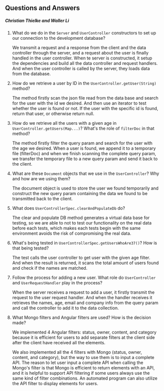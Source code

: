 ## Questions and Answers
##### Christian Thielke and Waller Li

1. What do we do in the `Server` and `UserController` constructors
to set up our connection to the development database?

      We transmit a request and a response from the client and the data controller through the server, and a request about the user is finally handled in the user controller. When te server is constructed, it setup the dependencies and build all the data controller and request handlers. And when the user controller is called by the server, they loads data from the database.

1. How do we retrieve a user by ID in the `UserController.getUser(String)` method?

    The method firstly scan the json file read from the data base and search for the user with the id we desired. And then use an iterator to test whether the user is found or not. If the user with the specific id is found, return that user, or otherwise return null.

1. How do we retrieve all the users with a given age 
in `UserController.getUsers(Map...)`? What's the role of `filterDoc` in that
method?

    The method firstly filter the query param and search for the user with the age we desired. When a user is found, we append it to a temporary file (filterDoc) and when we finish scanning the complete query param, we transfer the temporary file to a new query param and send it back to the client.

1. What are these `Document` objects that we use in the `UserController`? 
Why and how are we using them?

    The document object is used to store the user we found temporarily and construct the new query param containing the data we found to be transmitted back to the client.

1. What does `UserControllerSpec.clearAndPopulateDb` do?

    The clear and populate DB method generates a virtual data base for testing, so we are able to not to test our functionality on the real data before each tests, which makes each tests begin with the same environment avoids the risk of compromising the real data.

1. What's being tested in `UserControllerSpec.getUsersWhoAre37()`?
How is that being tested?

    The test calls the user controller to get user with the given age filter. And when the result is returned, it scans the total amount of users found and check if the names are matched.

1. Follow the process for adding a new user. What role do `UserController` and 
`UserRequestHandler` play in the process?

    When the server receives a request to add a user, it firstly transmit the request to the user request handler. And when the handler receives it retrieves the names, age, email and company info from the query param and call the controller to add it to the data collection.
    
1. What Mongo filters and Angular filters are used? How is the decision made?

    We implemented 4 Angular filters: status, owner, content, and category because it is efficient for users to add separate filters at the client side after the client have received all the elements. 
    
    We also implemented all the 4 filters with Mongo (status, owner, content, and category), but the way to use them is to input a complete API. The reason to let user input a complete API when calling the Mongo's filter is that Mongo is efficient to return elements with an API, and it is helpful to support API filtering if some users always use the same kind of filter combinations. An automated program can also utilize the API filter to display elements for users.